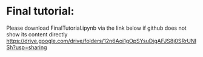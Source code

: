 # Final tutorial:
Please download FinalTutorial.ipynb via the link below if github does not show its content directly
https://drive.google.com/drive/folders/12n6Aoi1gOpSYsuDigAFJS8j0SRrUNISh?usp=sharing


